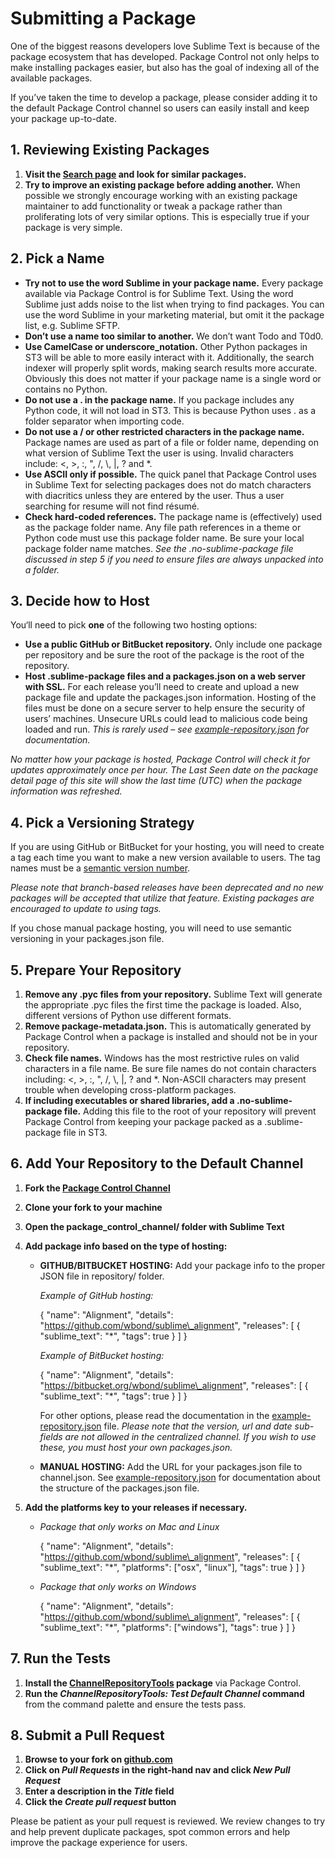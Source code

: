 <!-- https://packagecontrol.io/docs/submitting_a_package -->
<!-- https://github.com/wbond/packagecontrol.io/blob/master/app/html/docs/submitting_a_package.html -->

# Submitting a Package

One of the biggest reasons developers love Sublime Text is because of the package ecosystem that has developed. Package Control not only helps to make installing packages easier, but also has the goal of indexing all of the available packages.

If you’ve taken the time to develop a package, please consider adding it to the default Package Control channel so users can easily install and keep your package up-to-date.

## 1\. Reviewing Existing Packages

1.  **Visit the [Search page][2] and look for similar packages.**
2.  **Try to improve an existing package before adding another.** When possible we strongly encourage working with an existing package maintainer to add functionality or tweak a package rather than proliferating lots of very similar options. This is especially true if your package is very simple.

## 2\. Pick a Name

*   **Try not to use the word Sublime in your package name.** Every package available via Package Control is for Sublime Text. Using the word Sublime just adds noise to the list when trying to find packages. You can use the word Sublime in your marketing material, but omit it the package list, e.g. Sublime SFTP.
*   **Don’t use a name too similar to another.** We don’t want Todo and T0d0.
*   **Use CamelCase or underscore\_notation.** Other Python packages in ST3 will be able to more easily interact with it. Additionally, the search indexer will properly split words, making search results more accurate. Obviously this does not matter if your package name is a single word or contains no Python.
*   **Do not use a . in the package name.** If you package includes any Python code, it will not load in ST3. This is because Python uses . as a folder separator when importing code.
*   **Do not use a / or other restricted characters in the package name.** Package names are used as part of a file or folder name, depending on what version of Sublime Text the user is using. Invalid characters include: <, \>, :, ", /, \\, |, ? and \*.
*   **Use ASCII only if possible.** The quick panel that Package Control uses in Sublime Text for selecting packages does not do match characters with diacritics unless they are entered by the user. Thus a user searching for resume will not find résumé.
*   **Check hard-coded references.** The package name is (effectively) used as the package folder name. Any file path references in a theme or Python code must use this package folder name. Be sure your local package folder name matches. _See the .no-sublime-package file discussed in step 5 if you need to ensure files are always unpacked into a folder._

## 3\. Decide how to Host

You‘ll need to pick **one** of the following two hosting options:

*   **Use a public GitHub or BitBucket repository.** Only include one package per repository and be sure the root of the package is the root of the repository.
*   **Host .sublime-package files and a packages.json on a web server with SSL.** For each release you’ll need to create and upload a new package file and update the packages.json information. Hosting of the files must be done on a secure server to help ensure the security of users’ machines. Unsecure URLs could lead to malicious code being loaded and run. _This is rarely used – see [example-repository.json][3] for documentation._

_No matter how your package is hosted, Package Control will check it for updates approximately once per hour. The Last Seen date on the package detail page of this site will show the last time (UTC) when the package information was refreshed._

## 4\. Pick a Versioning Strategy

If you are using GitHub or BitBucket for your hosting, you will need to create a tag each time you want to make a new version available to users. The tag names must be a [semantic version number][4].

_Please note that branch-based releases have been deprecated and no new packages will be accepted that utilize that feature. Existing packages are encouraged to update to using tags._

If you chose manual package hosting, you will need to use semantic versioning in your packages.json file.

## 5\. Prepare Your Repository

1.  **Remove any .pyc files from your repository.** Sublime Text will generate the appropriate .pyc files the first time the package is loaded. Also, different versions of Python use different formats.
2.  **Remove package-metadata.json.** This is automatically generated by Package Control when a package is installed and should not be in your repository.
3.  **Check file names.** Windows has the most restrictive rules on valid characters in a file name. Be sure file names do not contain characters including: <, \>, :, ", /, \\, |, ? and \*. Non-ASCII characters may present trouble when developing cross-platform packages.
4.  **If including executables or shared libraries, add a .no-sublime-package file.** Adding this file to the root of your repository will prevent Package Control from keeping your package packed as a .sublime-package file in ST3.

## 6\. Add Your Repository to the Default Channel

1.  **Fork the [Package Control Channel][5]**
2.  **Clone your fork to your machine**
3.  **Open the package\_control\_channel/ folder with Sublime Text**
4.  **Add package info based on the type of hosting:**
    
    *   **GITHUB/BITBUCKET HOSTING:** Add your package info to the proper JSON file in repository/ folder.
        
        _Example of GitHub hosting:_
        
        {
        	"name": "Alignment",
        	"details": "https://github.com/wbond/sublime\_alignment",
        	"releases": \[
        		{
        			"sublime\_text": "\*",
        			"tags": true
        		}
        	\]
        }
        
        _Example of BitBucket hosting:_
        
        {
        	"name": "Alignment",
        	"details": "https://bitbucket.org/wbond/sublime\_alignment",
        	"releases": \[
        		{
        			"sublime\_text": "\*",
        			"tags": true
        		}
        	\]
        }
        
        For other options, please read the documentation in the [example-repository.json][6] file. _Please note that the version, url and date sub-fields are not allowed in the centralized channel. If you wish to use these, you must host your own packages.json._
        
    *   **MANUAL HOSTING:** Add the URL for your packages.json file to channel.json. See [example-repository.json][7] for documentation about the structure of the packages.json file.
        
5.  **Add the platforms key to your releases if necessary.**
    
    *   _Package that only works on Mac and Linux_
        
        {
        	"name": "Alignment",
        	"details": "https://github.com/wbond/sublime\_alignment",
        	"releases": \[
        		{
        			"sublime\_text": "\*",
        			"platforms": \["osx", "linux"\],
        			"tags": true
        		}
        	\]
        }
        
    *   _Package that only works on Windows_
        
        {
        	"name": "Alignment",
        	"details": "https://github.com/wbond/sublime\_alignment",
        	"releases": \[
        		{
        			"sublime\_text": "\*",
        			"platforms": \["windows"\],
        			"tags": true
        		}
        	\]
        }
        

## 7\. Run the Tests

1.  **Install the [ChannelRepositoryTools][8] package** via Package Control.
2.  **Run the _ChannelRepositoryTools: Test Default Channel_ command** from the command palette and ensure the tests pass.

## 8\. Submit a Pull Request

1.  **Browse to your fork on [github.com][9]**
2.  **Click on _Pull Requests_ in the right-hand nav and click _New Pull Request_**
3.  **Enter a description in the _Title_ field**
4.  **Click the _Create pull request_ button**

Please be patient as your pull request is reviewed. We review changes to try and help prevent duplicate packages, spot common errors and help improve the package experience for users.

[1]: /docs
[2]: /search
[3]: https://raw.githubusercontent.com/wbond/package_control/master/example-repository.json
[4]: http://semver.org
[5]: https://github.com/wbond/package_control_channel
[6]: https://raw.githubusercontent.com/wbond/package_control/master/example-repository.json
[7]: https://raw.githubusercontent.com/wbond/package_control/master/example-repository.json
[8]: /packages/ChannelRepositoryTools
[9]: https://github.com

